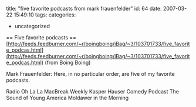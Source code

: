 title: "five favorite podcasts from mark frauenfelder"
id: 64
date: 2007-03-22 15:49:10
tags: 
categories: 
- uncategorized

== Five favorite podcasts ==
  [http://feeds.feedburner.com/~r/boingboing/iBag/~3/103701733/five_favorite_podcas.html](http://feeds.feedburner.com/~r/boingboing/iBag/~3/103701733/five_favorite_podcas.html)
  (from Boing Boing)

Mark Frauenfelder:
Here, in no particular order, are five of my favorite podcasts.

Radio Oh La La
MacBreak Weekly
Kasper Hauser Comedy Podcast
The Sound of Young America
 Moldawer in the Morning
